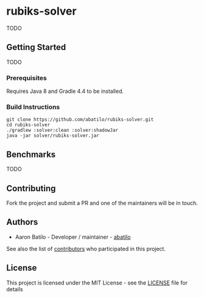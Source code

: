 # rubiks-solver

TODO

## Getting Started

TODO

### Prerequisites

Requires Java 8 and Gradle 4.4 to be installed.

### Build Instructions
```
git clone https://github.com/abatilo/rubiks-solver.git
cd rubiks-solver
./gradlew :solver:clean :solver:shadowJar
java -jar solver/rubiks-solver.jar
```

## Benchmarks

TODO

## Contributing

Fork the project and submit a PR and one of the maintainers will be in touch.

## Authors

* Aaron Batilo - Developer / maintainer - [abatilo](https://github.com/abatilo)

See also the list of [contributors](https://github.com/abatilo/rubiks-solver/contributors) who participated in this project.

## License

This project is licensed under the MIT License - see the [LICENSE](LICENSE) file for details
